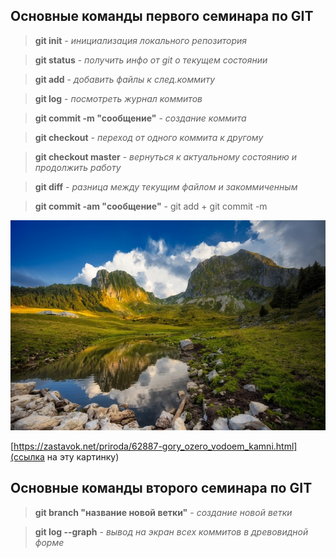 ## Основные команды первого семинара по GIT ##

> **git init** - *инициализация локального репозитория*

> **git status** - *получить инфо от git о текущем состоянии*

> **git add** - *добавить файлы к след.коммиту*

> **git log** - *посмотреть журнал коммитов*

> **git commit -m "сообщение"** - *создание коммита*

> **git checkout** - *переход от одного коммита к другому*

> **git checkout master** - *вернуться к актуальному состоянию и продолжить работу*

> **git diff** - *разница между текущим файлом и закоммиченным*

> **git commit -am "сообщение"** - git add + git commit -m

![какой текст к картинке](Природа.jpg)

[https://zastavok.net/priroda/62887-gory_ozero_vodoem_kamni.html](ссылка на эту картинку)




## Основные команды второго семинара по GIT

>**git branch "название новой ветки"** - *создание новой ветки*

>**git log --graph** - *вывод на экран всех коммитов в древовидной форме*




